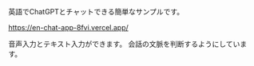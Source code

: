 英語でChatGPTとチャットできる簡単なサンプルです。

https://en-chat-app-8fvi.vercel.app/

音声入力とテキスト入力ができます。
会話の文脈を判断するようにしています。
